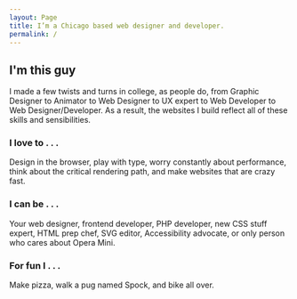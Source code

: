 ```yaml
---
layout: Page
title: I’m a Chicago based web designer and developer.
permalink: /
---
```


## I'm this guy
I made a few twists and turns in college, as people do, from Graphic Designer to Animator to Web Designer to UX expert to Web Developer to Web Designer/Developer. As a result, the websites I build reflect all of these skills and sensibilities.

### I love to . . .
Design in the browser, play with type, worry constantly about performance, think about the critical rendering path, and make websites that are crazy fast.

### I can be . . .
Your web designer, frontend developer, PHP developer, new CSS stuff expert, HTML prep chef, SVG editor, Accessibility advocate, or only person who cares about Opera Mini.

### For fun I . . .
Make pizza, walk a pug named Spock, and bike all over.